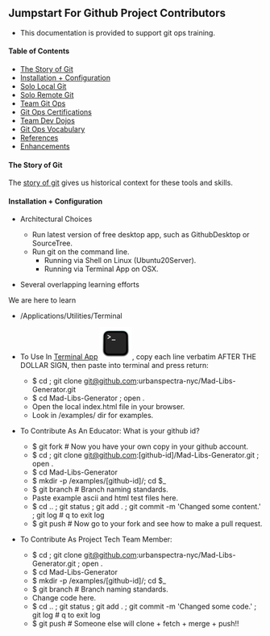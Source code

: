 ## Jumpstart For Github Project Contributors

- This documentation is provided to support git ops training.

#### Table of Contents
- [The Story of Git](#the-story-of-git)
- [Installation + Configuration](#installation-+-configuration)
- [Solo Local Git](#solo-local-git)
- [Solo Remote Git](#solo-remote-git)
- [Team Git Ops](#team-git-ops)
- [Git Ops Certifications](#git-ops-certifications)
- [Team Dev Dojos](#team-dev-dojos)
- [Git Ops Vocabulary]()
- [References]()
- [Enhancements]()

#### The Story of Git

The [story of git](docs/tech-docs/) gives us historical context for these tools and skills.

#### Installation + Configuration

- Architectural Choices
  - Run latest version of free desktop app, such as GithubDesktop or SourceTree.
  - Run git on the command line.
    - Running via Shell on Linux (Ubuntu20Server).
    - Running via Terminal App on OSX.

- Several overlapping learning efforts 

We are here to learn 

- /Applications/Utilities/Terminal
- To Use In [Terminal App](https://en.wikipedia.org/wiki/Terminal_(macOS)) ![image](64px-Terminalicon2.png),
copy each line verbatim AFTER THE DOLLAR SIGN, then paste into terminal and press return:
  - $ cd ; git clone git@github.com:urbanspectra-nyc/Mad-Libs-Generator.git
  - $ cd Mad-Libs-Generator ; open .
  - Open the local index.html file in your browser.
  - Look in /examples/ dir for examples.

- To Contribute As An Educator: What is your github id?
  - $ git fork # Now you have your own copy in your github account.
  - $ cd ; git clone git@github.com:[github-id]/Mad-Libs-Generator.git ; open .
  - $ cd Mad-Libs-Generator
  - $ mkdir -p /examples/[github-id]/; cd $_
  - $ git branch # Branch naming standards.
  - Paste example ascii and html test files here.
  - $ cd .. ; git status ; git add . ; git commit -m 'Changed some content.' ; git log # q to exit log
  - $ git push # Now go to your fork and see how to make a pull request.

- To Contribute As Project Tech Team Member:
  - $ cd ; git clone git@github.com:urbanspectra-nyc/Mad-Libs-Generator.git ; open .
  - $ cd Mad-Libs-Generator
  - $ mkdir -p /examples/[github-id]/; cd $_
  - $ git branch # Branch naming standards.
  - Change code here.
  - $ cd .. ; git status ; git add . ; git commit -m 'Changed some code.' ; git log # q to exit log
  - $ git push # Someone else will clone + fetch + merge + push!!

